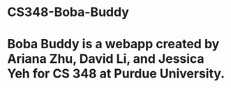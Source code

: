 # CS348-Boba-Buddy

# Boba Buddy is a webapp created by Ariana Zhu, David Li, and Jessica Yeh for CS 348 at Purdue University.
